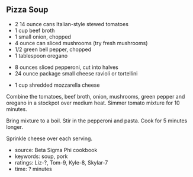 Pizza Soup
----------

- 2 14 ounce cans Italian-style stewed tomatoes
- 1 cup beef broth
- 1 small onion, chopped
- 4 ounce can sliced mushrooms (try fresh mushrooms)
- 1/2 green bell pepper, chopped
- 1 tablespoon oregano
<!-- -->
- 8 ounces sliced pepperoni, cut into halves
- 24 ounce package small cheese ravioli or tortellini
<!-- -->
- 1 cup shredded mozzarella cheese

Combine the tomatoes, beef broth, onion, mushrooms, green pepper and
oregano in a stockpot over medium heat.  Simmer tomato mixture for 10
minutes.

Bring mixture to a boil.  Stir in the pepperoni and pasta.  Cook for 5
minutes longer.

Sprinkle cheese over each serving.

- source: Beta Sigma Phi cookbook
- keywords: soup, pork
- ratings: Liz-?, Tom-9, Kyle-8, Skylar-7
- time: ? minutes
